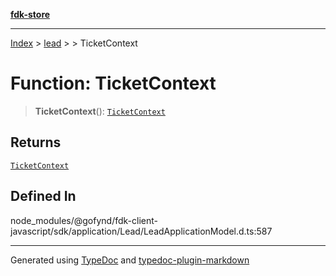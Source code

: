 [**fdk-store**](../../../README.md)
***

[Index](../../../API.md) > [lead](../../README.md) > [<internal>](../README.md) > TicketContext

# Function: TicketContext

> **TicketContext**(): [`TicketContext`](../type-aliases/type-alias.TicketContext.md)

## Returns

[`TicketContext`](../type-aliases/type-alias.TicketContext.md)

## Defined In

node\_modules/@gofynd/fdk-client-javascript/sdk/application/Lead/LeadApplicationModel.d.ts:587

***
Generated using [TypeDoc](https://typedoc.org/) and [typedoc-plugin-markdown](https://www.npmjs.com/package/typedoc-plugin-markdown)
